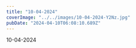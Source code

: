 ```yaml
---
title: "10-04-2024"
coverImage: "../../images/10-04-2024-Y2Nz.jpg"
pubDate: "2024-04-10T06:08:10.689Z"
---
```


10-04-2024
